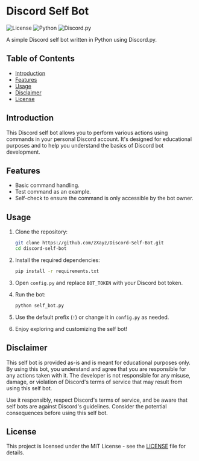# Discord Self Bot

![License](https://img.shields.io/badge/license-MIT-blue.svg)
![Python](https://img.shields.io/badge/python-3.8%2B-blue.svg)
![Discord.py](https://img.shields.io/badge/discord.py-1.7%2B-blue.svg)

A simple Discord self bot written in Python using Discord.py.

## Table of Contents
- [Introduction](#introduction)
- [Features](#features)
- [Usage](#usage)
- [Disclaimer](#disclaimer)
- [License](#license)

## Introduction
This Discord self bot allows you to perform various actions using commands in your personal Discord account. It's designed for educational purposes and to help you understand the basics of Discord bot development.

## Features
- Basic command handling.
- Test command as an example.
- Self-check to ensure the command is only accessible by the bot owner.

## Usage
1. Clone the repository:
    ```bash
    git clone https://github.com/zXayz/Discord-Self-Bot.git
    cd discord-self-bot
    ```
2. Install the required dependencies:
    ```bash
    pip install -r requirements.txt
    ```
3. Open `config.py` and replace `BOT_TOKEN` with your Discord bot token.

4. Run the bot:
    ```bash
    python self_bot.py
    ```

5. Use the default prefix (`!`) or change it in `config.py` as needed.

6. Enjoy exploring and customizing the self bot!

## Disclaimer
This self bot is provided as-is and is meant for educational purposes only. By using this bot, you understand and agree that you are responsible for any actions taken with it. The developer is not responsible for any misuse, damage, or violation of Discord's terms of service that may result from using this self bot.

Use it responsibly, respect Discord's terms of service, and be aware that self bots are against Discord's guidelines. Consider the potential consequences before using this self bot.

## License
This project is licensed under the MIT License - see the [LICENSE](LICENSE) file for details.
